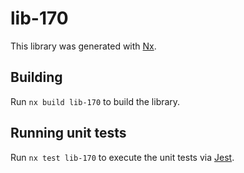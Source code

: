 # lib-170

This library was generated with [Nx](https://nx.dev).

## Building

Run `nx build lib-170` to build the library.

## Running unit tests

Run `nx test lib-170` to execute the unit tests via [Jest](https://jestjs.io).
